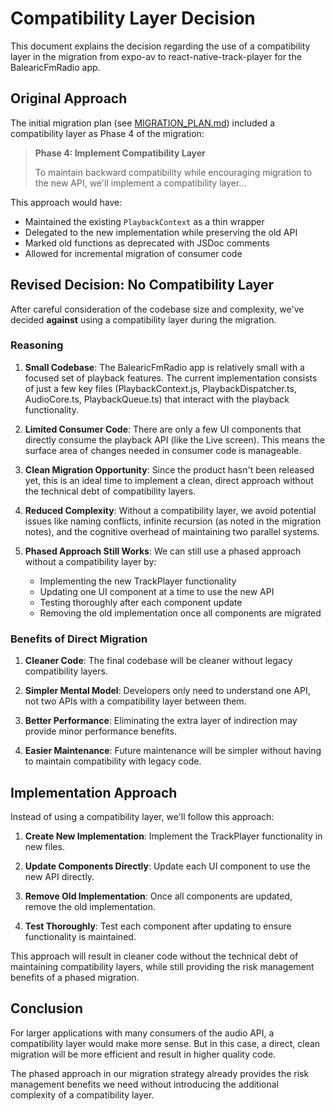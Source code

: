 # Compatibility Layer Decision

This document explains the decision regarding the use of a compatibility layer in the migration from expo-av to react-native-track-player for the BalearicFmRadio app.

## Original Approach

The initial migration plan (see [MIGRATION_PLAN.md](./MIGRATION_PLAN.md)) included a compatibility layer as Phase 4 of the migration:

> **Phase 4: Implement Compatibility Layer**
>
> To maintain backward compatibility while encouraging migration to the new API, we'll implement a compatibility layer...

This approach would have:
- Maintained the existing `PlaybackContext` as a thin wrapper
- Delegated to the new implementation while preserving the old API
- Marked old functions as deprecated with JSDoc comments
- Allowed for incremental migration of consumer code

## Revised Decision: No Compatibility Layer

After careful consideration of the codebase size and complexity, we've decided **against** using a compatibility layer during the migration. 

### Reasoning

1. **Small Codebase**: The BalearicFmRadio app is relatively small with a focused set of playback features. The current implementation consists of just a few key files (PlaybackContext.js, PlaybackDispatcher.ts, AudioCore.ts, PlaybackQueue.ts) that interact with the playback functionality.

2. **Limited Consumer Code**: There are only a few UI components that directly consume the playback API (like the Live screen). This means the surface area of changes needed in consumer code is manageable.

3. **Clean Migration Opportunity**: Since the product hasn't been released yet, this is an ideal time to implement a clean, direct approach without the technical debt of compatibility layers.

4. **Reduced Complexity**: Without a compatibility layer, we avoid potential issues like naming conflicts, infinite recursion (as noted in the migration notes), and the cognitive overhead of maintaining two parallel systems.

5. **Phased Approach Still Works**: We can still use a phased approach without a compatibility layer by:
   - Implementing the new TrackPlayer functionality
   - Updating one UI component at a time to use the new API
   - Testing thoroughly after each component update
   - Removing the old implementation once all components are migrated

### Benefits of Direct Migration

1. **Cleaner Code**: The final codebase will be cleaner without legacy compatibility layers.

2. **Simpler Mental Model**: Developers only need to understand one API, not two APIs with a compatibility layer between them.

3. **Better Performance**: Eliminating the extra layer of indirection may provide minor performance benefits.

4. **Easier Maintenance**: Future maintenance will be simpler without having to maintain compatibility with legacy code.

## Implementation Approach

Instead of using a compatibility layer, we'll follow this approach:

1. **Create New Implementation**: Implement the TrackPlayer functionality in new files.

2. **Update Components Directly**: Update each UI component to use the new API directly.

3. **Remove Old Implementation**: Once all components are updated, remove the old implementation.

4. **Test Thoroughly**: Test each component after updating to ensure functionality is maintained.

This approach will result in cleaner code without the technical debt of maintaining compatibility layers, while still providing the risk management benefits of a phased migration.

## Conclusion

For larger applications with many consumers of the audio API, a compatibility layer would make more sense. But in this case, a direct, clean migration will be more efficient and result in higher quality code.

The phased approach in our migration strategy already provides the risk management benefits we need without introducing the additional complexity of a compatibility layer.
